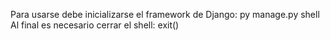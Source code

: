 Para usarse debe inicializarse el framework de Django: py manage.py shell
Al final es necesario cerrar el shell: exit()
